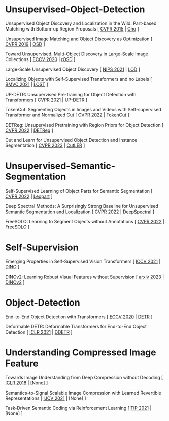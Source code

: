 # Unsupervised-Object-Detection

Unsupervised Object Discovery and Localization in the Wild: Part-based Matching with Bottom-up Region Proposals
[
  [CVPR 2015](https://openaccess.thecvf.com/content_cvpr_2015/papers/Cho_Unsupervised_Object_Discovery_2015_CVPR_paper.pdf)
  |
  [Cho]()
]

Unsupervised Image Matching and Object Discovery as Optimization
[
  [CVPR 2019](https://arxiv.org/pdf/1904.03148.pdf)
  |
  [OSD](https://github.com/huyvvo/OSD)
]

Toward Unsupervised, Multi-Object Discovery in Large-Scale Image Collections
[
  [ECCV 2020](https://arxiv.org/pdf/2007.02662.pdf)
  |
  [rOSD](https://github.com/huyvvo/rOSD)
]

Large-Scale Unsupervised Object Discovery
[
  [NIPS 2021](https://arxiv.org/pdf/2106.06650.pdf)
  |
  [LOD](https://github.com/huyvvo/LOD)
]

Localizing Objects with Self-Supervised Transformers and no Labels
[
  [BMVC 2021](https://arxiv.org/pdf/2109.14279.pdf)
  |
  [LOST](https://github.com/valeoai/LOST)
]


UP-DETR: Unsupervised Pre-training for Object Detection with Transformers
[
  [CVPR 2021](https://arxiv.org/pdf/2011.09094.pdf)
  |
  [UP-DETR](https://github.com/dddzg/up-detr)
]

TokenCut: Segmenting Objects in Images and Videos with Self-supervised Transformer and Normalized Cut
[
  [CVPR 2022](https://arxiv.org/pdf/2209.00383.pdf)
  |
  [TokenCut](https://github.com/YangtaoWANG95/TokenCut)
]

DETReg: Unsupervised Pretraining with Region Priors for Object Detection
[
  [CVPR 2022](https://openaccess.thecvf.com/content/CVPR2022/papers/Bar_DETReg_Unsupervised_Pretraining_With_Region_Priors_for_Object_Detection_CVPR_2022_paper.pdf)
  |
  [DETReg](https://www.amirbar.net/detreg/)
]

Cut and Learn for Unsupervised Object Detection and Instance Segmentation
[
  [CVPR 2023](https://arxiv.org/pdf/2301.11320.pdf)
  |
  [CutLER](https://github.com/facebookresearch/CutLER)
]


# Unsupervised-Semantic-Segmentation
Self-Supervised Learning of Object Parts for Semantic Segmentation
[
  [CVPR 2022](https://arxiv.org/pdf/2204.13101.pdf)
  |
  [Leopart](https://github.com/MkuuWaUjinga/leopart)
]

Deep Spectral Methods: A Surprisingly Strong Baseline for Unsupervised Semantic Segmentation and Localization
[
  [CVPR 2022](https://arxiv.org/pdf/2205.07839.pdf)
  |
  [DeepSpectral](https://github.com/lukemelas/deep-spectral-segmentation)
]

FreeSOLO: Learning to Segment Objects without Annotations
[
  [CVPR 2022](https://arxiv.org/pdf/2202.12181.pdf)
  |
  [FreeSOLO](https://github.com/NVlabs/FreeSOLO)
]


# Self-Supervision
Emerging Properties in Self-Supervised Vision Transformers
[
  [ICCV 2021](https://openaccess.thecvf.com/content/ICCV2021/papers/Caron_Emerging_Properties_in_Self-Supervised_Vision_Transformers_ICCV_2021_paper.pdf)
  |
  [DINO](https://github.com/facebookresearch/dino)
]

DINOv2: Learning Robust Visual Features without Supervision
[
  [arxiv 2023](https://arxiv.org/pdf/2304.07193.pdf)
  |
  [DINOv2](https://github.com/facebookresearch/dinov2)
]

# Object-Detection
End-to-End Object Detection with Transformers
[
  [ECCV 2020](https://arxiv.org/pdf/2005.12872.pdf)
  |
  [DETR](https://github.com/facebookresearch/detr)
]

Deformable DETR: Deformable Transformers for End-to-End Object Detection
[
  [ICLR 2021](https://arxiv.org/pdf/2010.04159.pdf)
  |
  [DDETR](https://github.com/fundamentalvision/Deformable-DETR)
]

# Understanding Compressed Image Feature
Towards Image Understanding from Deep Compression without Decoding
[
  [ICLR 2018](https://arxiv.org/pdf/1803.06131.pdf)
  |
  [None]
]

Semantics-to-Signal Scalable Image Compression with Learned Revertible Representations
[
  [IJCV 2021](https://link.springer.com/article/10.1007/s11263-021-01491-7)
  |
  [None]
]

Task-Driven Semantic Coding via Reinforcement Learning
[
  [TIP 2021](https://ieeexplore.ieee.org/abstract/document/9472999)
  |
  [None]
]
